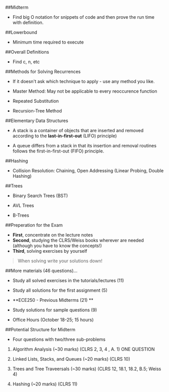##Midterm

- Find big O notation for snippets of code and then prove the run time with definition.

##Lowerbound

- Minimum time required to execute

##Overall Definitions
- Find c, n, etc

##Methods for Solving Recurrences

- If it doesn't ask which technique to apply - use any method you like.

- Master Method: May not be applicable to every reoccurence function

- Repeated Substitution

- Recursion-Tree Method

##Elementary Data Structures
- A stack is a container of objects that are inserted and removed according to the **last-in-first-out** (LIFO) principle)

- A queue differs from a stack in that its insertion and removal routines follows the first-in-first-out (FIFO) principle.
 
##Hashing

- Collision Resolution: Chaining, Open Addressing (Linear Probing, Double Hashing)

##Trees

- Binary Search Trees (BST)

- AVL Trees

- B-Trees

##Preperation for the Exam

- **First**, concentrate on the lecture notes
- **Second**, studying the CLRS/Weiss books wherever are needed (although you have to know the concepts!)
- **Third**, solving exercises by yourself
> When solving write your solutions down!

##More materials (46 questions)...

- Study all solved exercises in the tutorials/lectures (11)

- Study all solutions for the first assignment (5)

- **ECE250 - Previous Midterms (21) **

- Study solutions for sample questions (9)

- Office Hours (October 18-25; 15 hours)

##Potential Structure for Midterm

- Four questions with two/three sub-problems

1. Algorithm Analysis (~30 marks) (CLRS 2, 3, 4 , A. 1) ONE QUESTION

2. Linked Lists, Stacks, and Queues (~20 marks) (CLRS 10)

3. Trees and Tree Traveersals (~30 marks) (CLRS 12, 18.1, 18.2, B.5; Weiss 4)

4. Hashing (~20 marks) (CLRS 11)
